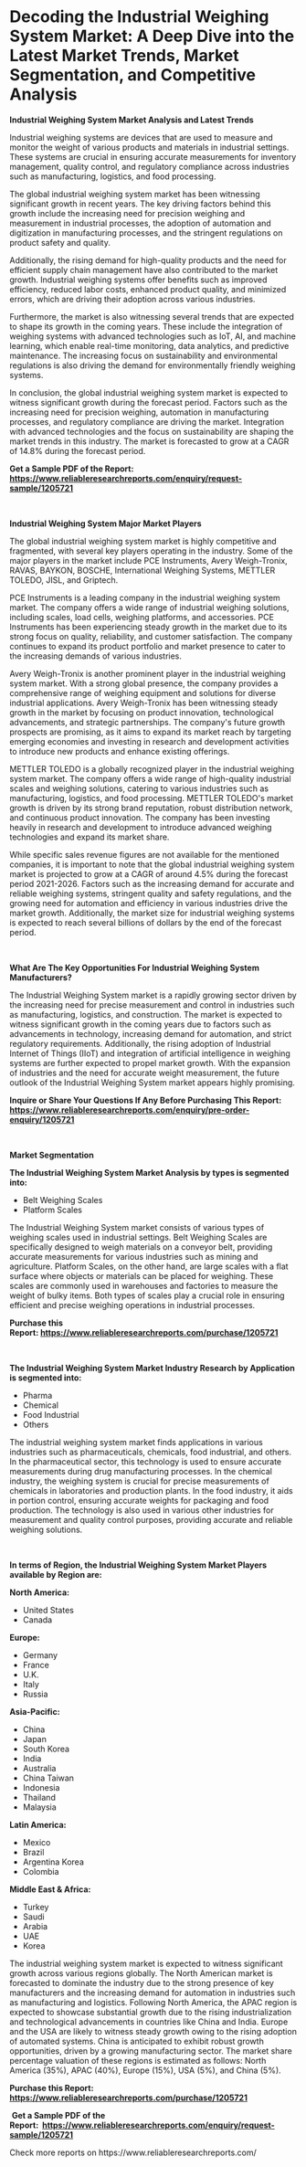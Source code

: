 <p><h1>Decoding the Industrial Weighing System Market: A Deep Dive into the Latest Market Trends, Market Segmentation, and Competitive Analysis</h1></p><p><strong>Industrial Weighing System Market Analysis and Latest Trends</strong></p>
<p><p>Industrial weighing systems are devices that are used to measure and monitor the weight of various products and materials in industrial settings. These systems are crucial in ensuring accurate measurements for inventory management, quality control, and regulatory compliance across industries such as manufacturing, logistics, and food processing.</p><p>The global industrial weighing system market has been witnessing significant growth in recent years. The key driving factors behind this growth include the increasing need for precision weighing and measurement in industrial processes, the adoption of automation and digitization in manufacturing processes, and the stringent regulations on product safety and quality.</p><p>Additionally, the rising demand for high-quality products and the need for efficient supply chain management have also contributed to the market growth. Industrial weighing systems offer benefits such as improved efficiency, reduced labor costs, enhanced product quality, and minimized errors, which are driving their adoption across various industries.</p><p>Furthermore, the market is also witnessing several trends that are expected to shape its growth in the coming years. These include the integration of weighing systems with advanced technologies such as IoT, AI, and machine learning, which enable real-time monitoring, data analytics, and predictive maintenance. The increasing focus on sustainability and environmental regulations is also driving the demand for environmentally friendly weighing systems.</p><p>In conclusion, the global industrial weighing system market is expected to witness significant growth during the forecast period. Factors such as the increasing need for precision weighing, automation in manufacturing processes, and regulatory compliance are driving the market. Integration with advanced technologies and the focus on sustainability are shaping the market trends in this industry. The market is forecasted to grow at a CAGR of 14.8% during the forecast period.</p></p>
<p><strong>Get a Sample PDF of the Report:&nbsp; <a href="https://www.reliableresearchreports.com/enquiry/request-sample/1205721">https://www.reliableresearchreports.com/enquiry/request-sample/1205721</a></strong></p>
<p>&nbsp;</p>
<p><strong>Industrial Weighing System Major Market Players</strong></p>
<p><p>The global industrial weighing system market is highly competitive and fragmented, with several key players operating in the industry. Some of the major players in the market include PCE Instruments, Avery Weigh-Tronix, RAVAS, BAYKON, BOSCHE, International Weighing Systems, METTLER TOLEDO, JISL, and Griptech.</p><p>PCE Instruments is a leading company in the industrial weighing system market. The company offers a wide range of industrial weighing solutions, including scales, load cells, weighing platforms, and accessories. PCE Instruments has been experiencing steady growth in the market due to its strong focus on quality, reliability, and customer satisfaction. The company continues to expand its product portfolio and market presence to cater to the increasing demands of various industries.</p><p>Avery Weigh-Tronix is another prominent player in the industrial weighing system market. With a strong global presence, the company provides a comprehensive range of weighing equipment and solutions for diverse industrial applications. Avery Weigh-Tronix has been witnessing steady growth in the market by focusing on product innovation, technological advancements, and strategic partnerships. The company's future growth prospects are promising, as it aims to expand its market reach by targeting emerging economies and investing in research and development activities to introduce new products and enhance existing offerings.</p><p>METTLER TOLEDO is a globally recognized player in the industrial weighing system market. The company offers a wide range of high-quality industrial scales and weighing solutions, catering to various industries such as manufacturing, logistics, and food processing. METTLER TOLEDO's market growth is driven by its strong brand reputation, robust distribution network, and continuous product innovation. The company has been investing heavily in research and development to introduce advanced weighing technologies and expand its market share.</p><p>While specific sales revenue figures are not available for the mentioned companies, it is important to note that the global industrial weighing system market is projected to grow at a CAGR of around 4.5% during the forecast period 2021-2026. Factors such as the increasing demand for accurate and reliable weighing systems, stringent quality and safety regulations, and the growing need for automation and efficiency in various industries drive the market growth. Additionally, the market size for industrial weighing systems is expected to reach several billions of dollars by the end of the forecast period.</p></p>
<p>&nbsp;</p>
<p><strong>What Are The Key Opportunities For Industrial Weighing System Manufacturers?</strong></p>
<p><p>The Industrial Weighing System market is a rapidly growing sector driven by the increasing need for precise measurement and control in industries such as manufacturing, logistics, and construction. The market is expected to witness significant growth in the coming years due to factors such as advancements in technology, increasing demand for automation, and strict regulatory requirements. Additionally, the rising adoption of Industrial Internet of Things (IIoT) and integration of artificial intelligence in weighing systems are further expected to propel market growth. With the expansion of industries and the need for accurate weight measurement, the future outlook of the Industrial Weighing System market appears highly promising.</p></p>
<p><strong>Inquire or Share Your Questions If Any Before Purchasing This Report: <a href="https://www.reliableresearchreports.com/enquiry/pre-order-enquiry/1205721">https://www.reliableresearchreports.com/enquiry/pre-order-enquiry/1205721</a></strong></p>
<p>&nbsp;</p>
<p><strong>Market Segmentation</strong></p>
<p><strong>The Industrial Weighing System Market Analysis by types is segmented into:</strong></p>
<p><ul><li>Belt Weighing Scales</li><li>Platform Scales</li></ul></p>
<p><p>The Industrial Weighing System market consists of various types of weighing scales used in industrial settings. Belt Weighing Scales are specifically designed to weigh materials on a conveyor belt, providing accurate measurements for various industries such as mining and agriculture. Platform Scales, on the other hand, are large scales with a flat surface where objects or materials can be placed for weighing. These scales are commonly used in warehouses and factories to measure the weight of bulky items. Both types of scales play a crucial role in ensuring efficient and precise weighing operations in industrial processes.</p></p>
<p><strong>Purchase this Report:&nbsp;<a href="https://www.reliableresearchreports.com/purchase/1205721">https://www.reliableresearchreports.com/purchase/1205721</a></strong></p>
<p>&nbsp;</p>
<p><strong>The Industrial Weighing System Market Industry Research by Application is segmented into:</strong></p>
<p><ul><li>Pharma</li><li>Chemical</li><li>Food Industrial</li><li>Others</li></ul></p>
<p><p>The industrial weighing system market finds applications in various industries such as pharmaceuticals, chemicals, food industrial, and others. In the pharmaceutical sector, this technology is used to ensure accurate measurements during drug manufacturing processes. In the chemical industry, the weighing system is crucial for precise measurements of chemicals in laboratories and production plants. In the food industry, it aids in portion control, ensuring accurate weights for packaging and food production. The technology is also used in various other industries for measurement and quality control purposes, providing accurate and reliable weighing solutions.</p></p>
<p>&nbsp;</p>
<p><strong>In terms of Region, the Industrial Weighing System Market Players available by Region are:</strong></p>
<p>
    <p> <strong> North America: </strong>
        <ul>
            <li>United States</li>
            <li>Canada</li>
        </ul>
        </p> 
    <p> <strong> Europe: </strong>
        <ul>
            <li>Germany</li>
            <li>France</li>
            <li>U.K.</li>
            <li>Italy</li>
            <li>Russia</li>
        </ul>
        </p> 
    <p> <strong> Asia-Pacific: </strong>
        <ul>
            <li>China</li>
            <li>Japan</li>
            <li>South Korea</li>
            <li>India</li>
            <li>Australia</li>
            <li>China Taiwan</li>
            <li>Indonesia</li>
            <li>Thailand</li>
            <li>Malaysia</li>
        </ul>
        </p> 
    <p> <strong> Latin America: </strong>
        <ul>
            <li>Mexico</li>
            <li>Brazil</li>
            <li>Argentina Korea</li>
            <li>Colombia</li>
        </ul>
        </p> 
    <p> <strong> Middle East & Africa: </strong>
        <ul>
            <li>Turkey</li>
            <li>Saudi</li>
            <li>Arabia</li>
            <li>UAE</li>
            <li>Korea</li>
        </ul>
    </p>
    </p>
<p><p>The industrial weighing system market is expected to witness significant growth across various regions globally. The North American market is forecasted to dominate the industry due to the strong presence of key manufacturers and the increasing demand for automation in industries such as manufacturing and logistics. Following North America, the APAC region is expected to showcase substantial growth due to the rising industrialization and technological advancements in countries like China and India. Europe and the USA are likely to witness steady growth owing to the rising adoption of automated systems. China is anticipated to exhibit robust growth opportunities, driven by a growing manufacturing sector. The market share percentage valuation of these regions is estimated as follows: North America (35%), APAC (40%), Europe (15%), USA (5%), and China (5%).</p></p>
<p><strong>Purchase this Report: <a href="https://www.reliableresearchreports.com/purchase/1205721">https://www.reliableresearchreports.com/purchase/1205721</a></strong></p>
<p>&nbsp;<strong>Get a Sample PDF of the Report:&nbsp;&nbsp;<a href="https://www.reliableresearchreports.com/enquiry/request-sample/1205721">https://www.reliableresearchreports.com/enquiry/request-sample/1205721</a></strong></p>
<p><strong></strong></p>
<p>Check more reports on https://www.reliableresearchreports.com/</p>